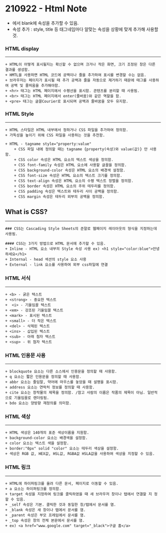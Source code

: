 # 210922 - Html Note

- <tagname blank> 에서 blank에 속성을 추가할 수 있음.
- 속성 추가 : style, title 등 태그네임마다 알맞는 속성을 상황에 맞게 추가해 사용할 것.

### HTML display
------------
```
+ HTML이 어떻게 표시될지는 확신할 수 없으며 크거나 작은 화면, 크기 조정된 창은 다른 결과를 생성함.
+ HMTL을 사용하면 HTML 코드에 공백이나 줄을 추가하여 표시를 변경할 수는 없음.
+ 브라우저는 페이지가 표시될 때 추가 공백과 줄을 자동으로 제거하기 때문에 태그를 사용하여 공백 및 줄띄움을 추가해야함.
+ <hr> 태그는 HTML 페이지에서 수평선을 표시함. 콘텐츠를 분리할 때 사용됨.
+ <br> 태그는 HTML 페이지에서 enter(줄바꿈)와 같은 역할을 함.
+ <pre> 태그는 글꼴Courier로 표시되며 공백과 줄바꿈을 모두 유지함.
```
### HTML Style
------------
```
+ HTML 스타일은 HTML 내부에서 정하거나 CSS 파일을 추가하여 정의함.
+ 가독성을 높이기 위해 CSS 파일을 사용하는 것을 추천함.

+ HTML - tagname style="property:value"
	+ CSS 파일 내에 정의할 때는 tagname {property(속성)와 value(값)} 만 사용함.
	+ CSS color 속성은 HTML 요소의 텍스트 색상을 정의함.
	+ CSS font-family 속성은 HTML 요소에 사용할 글꼴을 정의함.
	+ CSS background-color 속성은 HTML 요소의 배경색 설정함.
	+ CSS font-size 속성은 HTML 요소의 텍스트 크기를 정의함.
	+ CSS text-align 속성은 HTML 요소의 수평 텍스트 정렬을 정의함.
	+ CSS border 속성은 HTML 요소의 주위 테두리를 정의함.
	+ CSS padding 속성은 텍스트와 테두리 사이 공백을 정의함.
	+ CSS margin 속성은 테두리 외부의 공백을 정의함.
```
## What is CSS?
------------
```
### CSS는 Cascading Style Sheets의 준말로 웹페이지 레이아웃의 형식을 지정하는데 사용됨.

#### CSS는 3가지 방법으로 HTML 문서에 추가할 수 있음.
+ Inline - HTML 요소 내부의 Style 속성 사용 ex) <h1 style="color:blue">안녕하세요</h1>
+ Internal - head 섹션의 style 요소 사용
+ External - link 요소를 사용하여 외부 css파일에 연결
```
### HTML 서식
------------
```
+ <b> - 굵은 텍스트
+ <strong> - 중요한 텍스트
+  <i> - 기울임꼴 텍스트
+ <em> - 강조된 기울임꼴 텍스트
+ <mark> - 표시된 텍스트
+ <small> - 더 작은 텍스트
+ <del> - 삭제된 텍스트
+ <ins> - 삽입된 텍스트
+ <sub> - 아래 첨자 텍스트
+ <sup> - 위 첨자 텍스트
```
### HTML 인용문 사용
------------
```
+ blockquote 요소는 다른 소스에서 인용문을 정의할 때 사용함.
+ q 요소는 짧은 인용문을 정의할 때 사용함.
+ abbr 요소는 줄임말, 약어에 마우스를 놓았을 때 설명을 표시함.
+ address 요소는 연락처 정보를 정의할 때 사용함.
+ cite 요소는 창작물의 제목을 정의함. /참고 사람의 이름은 작품의 제목이 아님. 일반적으로 기울임꼴로 렌더링됨.
+ bdo 요소는 양방향 재정의를 의미함.
```
### HTML 색상
------------
```
+ HTML 색상은 140개의 표준 색상이름을 지원함.
+ background-color 요소는 배경색을 설정함.
+ color 요소는 텍스트 색을 설정함.
+ border:"0px" solid "color" 요소는 테두리 색상을 설정함.
+ 색상은 RGB 값, HEX값, HSL값, RGBA값 HSLA값을 사용하여 색상을 지정할 수 있음.
```
### HTML 링크
------------
```
+ HTML에 하이퍼링크를 올려 다른 문서, 페이지로 이동할 수 있음.
+ a 요소는 하이퍼링크를 정의함.
+ target 속성을 지정하여 링크를 클릭하였을 때 새 브라우저 창이나 탭에서 연결할 지 정할 수 있음.
+ _self 속성은 기본. 클릭한 것과 동일한 창/탭에서 문서를 염.
+ _blank 속성은 새 창이나 탭에서 문서를 염.
+ _parent 속성은 부모 프레임에서 문서를 염.
+ _top 속성은 창의 전체 본문에서 문서를 염.
+ ex) <a href="www.google.com" target="_black">구글 홈</a>
```
